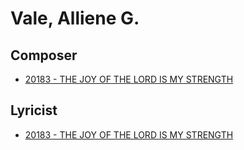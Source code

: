 # Vale, Alliene G.

## Composer

- [20183 - THE JOY OF THE LORD IS MY STRENGTH](/hymns/20183.md)

## Lyricist

- [20183 - THE JOY OF THE LORD IS MY STRENGTH](/hymns/20183.md)

